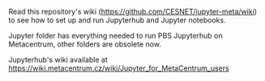 Read this repository's wiki (https://github.com/CESNET/jupyter-meta/wiki) to see how to set up and run Jupyterhub and Jupyter notebooks.

Jupyter folder has everything needed to run PBS Jupyterhub on Metacentrum, other folders are obsolete now.

Jupyterhub's wiki available at https://wiki.metacentrum.cz/wiki/Jupyter_for_MetaCentrum_users
